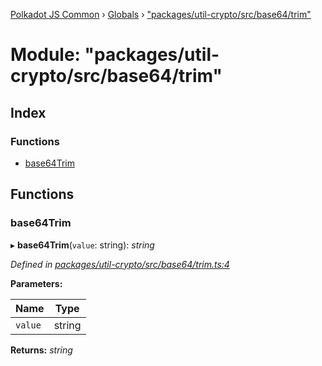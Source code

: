 [Polkadot JS Common](../README.md) › [Globals](../globals.md) › ["packages/util-crypto/src/base64/trim"](_packages_util_crypto_src_base64_trim_.md)

# Module: "packages/util-crypto/src/base64/trim"

## Index

### Functions

* [base64Trim](_packages_util_crypto_src_base64_trim_.md#base64trim)

## Functions

###  base64Trim

▸ **base64Trim**(`value`: string): *string*

*Defined in [packages/util-crypto/src/base64/trim.ts:4](https://github.com/polkadot-js/common/blob/4111122c/packages/util-crypto/src/base64/trim.ts#L4)*

**Parameters:**

Name | Type |
------ | ------ |
`value` | string |

**Returns:** *string*
